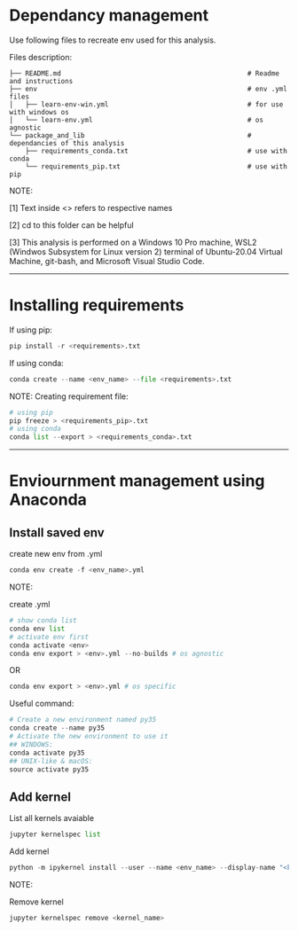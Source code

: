 # Dependancy management

Use following files to recreate env used for this analysis.

Files description:
```
├── README.md                                               # Readme and instructions
├── env                                                     # env .yml files
│   ├── learn-env-win.yml                                   # for use with windows os
│   └── learn-env.yml                                       # os agnostic
└── package_and_lib                                         # dependancies of this analysis
    ├── requirements_conda.txt                              # use with conda
    └── requirements_pip.txt                                # use with pip
```
NOTE: 

[1] Text inside <> refers to respective names

[2] cd to this folder can be helpful

[3] This analysis is performed on a Windows 10 Pro machine, WSL2 (Windwos Subsystem for Linux version 2) terminal of Ubuntu-20.04 Virtual Machine, git-bash, and Microsoft Visual Studio Code.
___

# Installing requirements

If using pip:
```python
pip install -r <requirements>.txt
```
If using conda:
```python
conda create --name <env_name> --file <requirements>.txt
```
NOTE: Creating requirement file:
```python
# using pip
pip freeze > <requirements_pip>.txt
# using conda
conda list --export > <requirements_conda>.txt
```
___

# Enviournment management using Anaconda
## Install saved env
create new env from .yml
```python
conda env create -f <env_name>.yml
```
NOTE: 

create .yml
```python
# show conda list
conda env list
# activate env first
conda activate <env>
conda env export > <env>.yml --no-builds # os agnostic
```
OR
```python
conda env export > <env>.yml # os specific
```
Useful command:
```python
# Create a new environment named py35
conda create --name py35
# Activate the new environment to use it
## WINDOWS: 
conda activate py35
## UNIX-like & macOS: 
source activate py35
```

## Add kernel
List all kernels avaiable
```python
jupyter kernelspec list
```

Add kernel
```python
python -m ipykernel install --user --name <env_name> --display-name "<kernel_name>"
```

NOTE:

Remove kernel
```python
jupyter kernelspec remove <kernel_name>
```